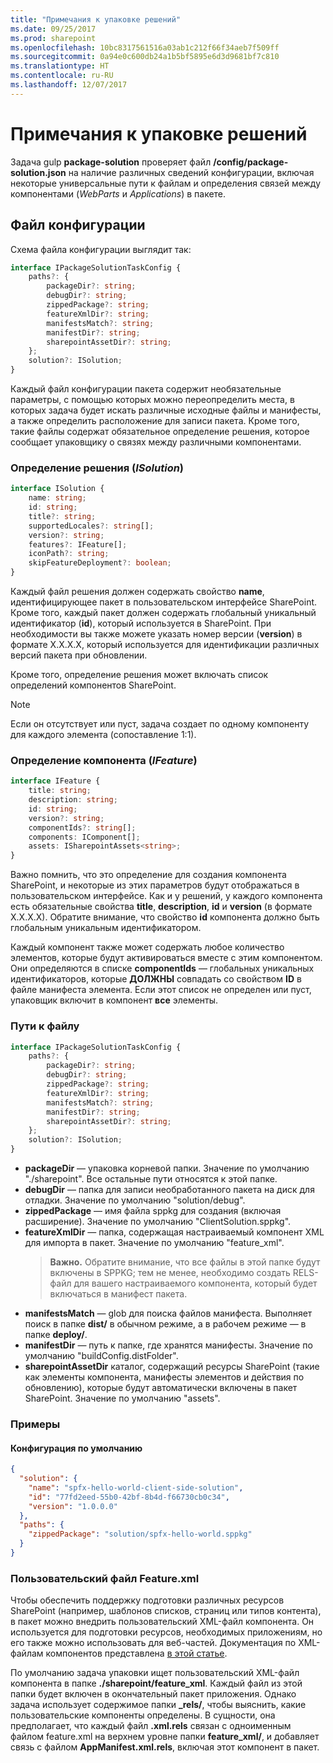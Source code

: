 ```yaml
---
title: "Примечания к упаковке решений"
ms.date: 09/25/2017
ms.prod: sharepoint
ms.openlocfilehash: 10bc8317561516a03ab1c212f66f34aeb7f509ff
ms.sourcegitcommit: 0a94e0c600db24a1b5bf5895e6d3d9681bf7c810
ms.translationtype: HT
ms.contentlocale: ru-RU
ms.lasthandoff: 12/07/2017
---
```

# <a name="notes-on-solution-packaging"></a>Примечания к упаковке решений

Задача gulp **package-solution** проверяет файл **/config/package-solution.json** на наличие различных сведений конфигурации, включая некоторые универсальные пути к файлам и определения связей между компонентами (_WebParts_ и _Applications_) в пакете.

## <a name="configuration-file"></a>Файл конфигурации

Схема файла конфигурации выглядит так:

```ts
interface IPackageSolutionTaskConfig {
    paths?: {
        packageDir?: string;
        debugDir?: string;
        zippedPackage?: string;
        featureXmlDir?: string;
        manifestsMatch?: string;
        manifestDir?: string;
        sharepointAssetDir?: string;
    };
    solution?: ISolution;
}
```

Каждый файл конфигурации пакета содержит необязательные параметры, с помощью которых можно переопределить места, в которых задача будет искать различные исходные файлы и манифесты, а также определить расположение для записи пакета. Кроме того, такие файлы содержат обязательное определение решения, которое сообщает упаковщику о связях между различными компонентами.

### <a name="solution-definition-isolution"></a>Определение решения (_ISolution_)

```ts
interface ISolution {
    name: string;
    id: string;
    title?: string;
    supportedLocales?: string[];
    version?: string;
    features?: IFeature[];
    iconPath?: string;
    skipFeatureDeployment?: boolean;
}
```

Каждый файл решения должен содержать свойство **name**, идентифицирующее пакет в пользовательском интерфейсе SharePoint. Кроме того, каждый пакет должен содержать глобальный уникальный идентификатор (**id**), который используется в SharePoint. При необходимости вы также можете указать номер версии (**version**) в формате X.X.X.X, который используется для идентификации различных версий пакета при обновлении.

Кроме того, определение решения может включать список определений компонентов SharePoint.

> [!NOTE] 
> Если он отсутствует или пуст, задача создает по одному компоненту для каждого элемента (сопоставление 1:1).

### <a name="feature-definition-ifeature"></a>Определение компонента (_IFeature_)

```ts
interface IFeature {
    title: string;
    description: string;
    id: string;
    version?: string;
    componentIds?: string[];
    components: IComponent[];
    assets: ISharepointAssets<string>;
}
```

Важно помнить, что это определение для создания компонента SharePoint, и некоторые из этих параметров будут отображаться в пользовательском интерфейсе. Как и у решений, у каждого компонента есть обязательные свойства **title**, **description**, **id** и **version** (в формате X.X.X.X). Обратите внимание, что свойство **id** компонента должно быть глобальным уникальным идентификатором.

Каждый компонент также может содержать любое количество элементов, которые будут активироваться вместе с этим компонентом. Они определяются в списке **componentIds** — глобальных уникальных идентификаторов, которые **ДОЛЖНЫ** совпадать со свойством **ID** в файле манифеста элемента. Если этот список не определен или пуст, упаковщик включит в компонент **все** элементы.

### <a name="file-paths"></a>Пути к файлу

```ts
interface IPackageSolutionTaskConfig {
    paths?: {
        packageDir?: string;
        debugDir?: string;
        zippedPackage?: string;
        featureXmlDir?: string;
        manifestsMatch?: string;
        manifestDir?: string;
        sharepointAssetDir?: string;
    };
    solution?: ISolution;
}
```

* **packageDir** — упаковка корневой папки. Значение по умолчанию "./sharepoint". Все остальные пути относятся к этой папке.
* **debugDir** — папка для записи необработанного пакета на диск для отладки. Значение по умолчанию "solution/debug".
* **zippedPackage** — имя файла sppkg для создания (включая расширение). Значение по умолчанию "ClientSolution.sppkg".
* **featureXmlDir** — папка, содержащая настраиваемый компонент XML для импорта в пакет. Значение по умолчанию "feature_xml".
  > **Важно.** Обратите внимание, что все файлы в этой папке будут включены в SPPKG; тем не менее, необходимо создать RELS-файл для вашего настраиваемого компонента, который будет включаться в манифест пакета.
* **manifestsMatch** — glob для поиска файлов манифеста. Выполняет поиск в папке **dist/** в обычном режиме, а в рабочем режиме — в папке **deploy/**.
* **manifestDir** — путь к папке, где хранятся манифесты. Значение по умолчанию "buildConfig.distFolder".
* **sharepointAssetDir** каталог, содержащий ресурсы SharePoint (такие как элементы компонента, манифесты элементов и действия по обновлению), которые будут автоматически включены в пакет SharePoint. Значение по умолчанию "assets".

### <a name="examples"></a>Примеры

#### <a name="default-configuration"></a>Конфигурация по умолчанию

```json
{
  "solution": {
    "name": "spfx-hello-world-client-side-solution",
    "id": "77fd2eed-55b0-42bf-8b4d-f66730cb0c34",
    "version": "1.0.0.0"
  },
  "paths": {
    "zippedPackage": "solution/spfx-hello-world.sppkg"
  }
}
```

### <a name="custom-featurexml"></a>Пользовательский файл Feature.xml

Чтобы обеспечить поддержку подготовки различных ресурсов SharePoint (например, шаблонов списков, страниц или типов контента), в пакет можно внедрить пользовательский XML-файл компонента. Он используется для подготовки ресурсов, необходимых приложениям, но его также можно использовать для веб-частей. Документация по XML-файлам компонентов представлена [в этой статье](https://msdn.microsoft.com/en-us/library/office/ms475601.aspx?f=255&MSPPError=-2147217396).

По умолчанию задача упаковки ищет пользовательский XML-файл компонента в папке **./sharepoint/feature_xml**. Каждый файл из этой папки будет включен в окончательный пакет приложения. Однако задача использует содержимое папки **_rels/**, чтобы выяснить, какие пользовательские компоненты определены. В сущности, она предполагает, что каждый файл **.xml.rels** связан с одноименным файлом feature.xml на верхнем уровне папки **feature_xml/**, и добавляет связь с файлом **AppManifest.xml.rels**, включая этот компонент в пакет.